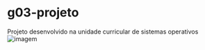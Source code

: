 # g03-projeto
Projeto desenvolvido na unidade curricular de sistemas operativos
![imagem](https://github.com/camilamadatali/g03-projeto/assets/99680000/3ddd715c-dcad-40f4-83cc-70d21a115738)
